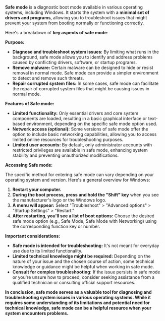 **Safe mode** is a diagnostic boot mode available in various operating systems, including Windows. It starts the system with a **minimal set of drivers and programs**, allowing you to troubleshoot issues that might prevent your system from booting normally or functioning correctly.

Here's a breakdown of **key aspects of safe mode**:

**Purpose:**

- **Diagnose and troubleshoot system issues:** By limiting what runs in the background, safe mode allows you to identify and address problems caused by conflicting drivers, software, or startup programs.
- **Remove malware:** Certain malware can be designed to hide or resist removal in normal mode. Safe mode can provide a simpler environment to detect and remove such threats.
- **Repair corrupted system files:** In some cases, safe mode can facilitate the repair of corrupted system files that might be causing issues in normal mode.

**Features of Safe mode:**

- **Limited functionality:** Only essential drivers and core system components are loaded, resulting in a basic graphical interface or text-based environment, depending on the specific safe mode option used.
- **Network access (optional):** Some versions of safe mode offer the option to include basic networking capabilities, allowing you to access limited online resources for troubleshooting purposes.
- **Limited user accounts:** By default, only administrator accounts with restricted privileges are available in safe mode, enhancing system stability and preventing unauthorized modifications.

**Accessing Safe mode:**

The specific method for entering safe mode can vary depending on your operating system and version. Here's a general overview for Windows:

1. **Restart your computer.**
2. **During the boot process, press and hold the "Shift" key** when you see the manufacturer's logo or the Windows logo.
3. **A menu will appear:** Select "Troubleshoot" > "Advanced options" > "Startup Settings" > "Restart."
4. **After restarting, you'll see a list of boot options:** Choose the desired safe mode option (e.g., Safe Mode, Safe Mode with Networking) using the corresponding function key or number.

**Important considerations:**

- **Safe mode is intended for troubleshooting:** It's not meant for everyday use due to its limited functionality.
- **Limited technical knowledge might be required:** Depending on the nature of your issue and the chosen course of action, some technical knowledge or guidance might be helpful when working in safe mode.
- **Consult for complex troubleshooting:** If the issue persists in safe mode or you're unsure how to proceed, consider seeking assistance from a qualified technician or consulting official support resources.

**In conclusion, safe mode serves as a valuable tool for diagnosing and troubleshooting system issues in various operating systems. While it requires some understanding of its limitations and potential need for technical knowledge, safe mode can be a helpful resource when your system encounters problems.**